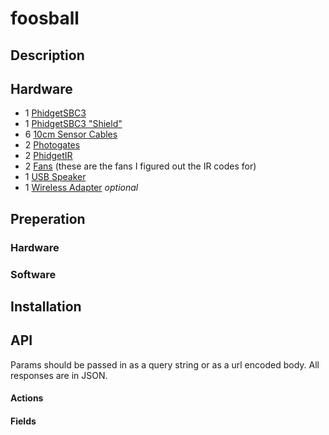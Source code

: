 # foosball

## Description

## Hardware

* 1 [PhidgetSBC3](http://www.phidgets.com/products.php?product_id=1073_0)
* 1 [PhidgetSBC3 "Shield"](TODO)
* 6 [10cm Sensor Cables](http://www.phidgets.com/products.php?product_id=3003_0)
* 2 [Photogates](TODO)
* 2 [PhidgetIR](http://www.phidgets.com/products.php?product_id=1055_0)
* 2 [Fans](http://www.amazon.com/Seville-Classics-UltraSlimline-EHF10111-40-Inch/dp/B005CK5M60) (these are the fans I figured out the IR codes for)
* 1 [USB Speaker](http://www.amazon.com/Logitech-984-000108-Laptop-Speaker-Z205/dp/B0036VO6IC)
* 1 [Wireless Adapter](http://www.amazon.com/D-Link-DWA-160-Extreme-N-Dual-Band-802-11n/dp/B00127OVHI) *optional*

## Preperation

### Hardware

### Software

## Installation

## API

Params should be passed in as a query string or as a url encoded body. All responses are in JSON.

#### Actions

#### Fields
